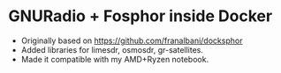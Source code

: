 # GNURadio + Fosphor inside Docker

- Originally based on https://github.com/franalbani/docksphor
- Added libraries for limesdr, osmosdr, gr-satellites.
- Made it compatible with my AMD+Ryzen notebook.
